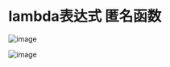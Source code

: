 # lambda表达式 匿名函数

![image](https://user-images.githubusercontent.com/38579506/117190311-ef5f8f80-ade7-11eb-9e66-619afc76bff1.png)

![image](https://user-images.githubusercontent.com/38579506/117190320-f4244380-ade7-11eb-9cd4-6ab4e85b88e3.png)
